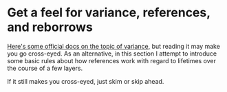 # Get a feel for variance, references, and reborrows

[Here's some official docs on the topic of variance,](https://doc.rust-lang.org/reference/subtyping.html)
but reading it may make you go cross-eyed.   As an alternative, in this section I attempt to introduce some basic
rules about how references work with regard to lifetimes over the course of a few layers.

If it still makes you cross-eyed, just skim or skip ahead.
